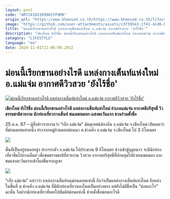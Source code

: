 ```yaml
---
layout: post
code: "ART2410310906CFP4M8"
origin_url: "https://www.khaosod.co.th/https://www.khaosod.co.th/lifestyle/travel/news_9475020"
image: "https://github.com/user-attachments/assets/c3f39543-1f41-4cd6-bad7-d75fa467b43b"
title: "ม่อนนี้เรียกขานอย่างไรดี แหล่งกางเต็นท์แห่งใหม่ อ.แม่แจ่ม อากาศดีวิวสวย 'ยังไร้ชื่อ'"
description: "เชียงใหม่ ยังไร้ชื่อ ม่อนนี้เรียกขานอย่างไรดี แหล่งกางเต็นท์แห่งใหม่ อำเภอแม่แจ่ม อากาศดีบริสุทธิ์ วิวธรรมชาติสวยงาม นทท.กางเต็นท์ ชมเมฆหมอก-แสงตะวันแรก"
category: "LIFESTYLE"
language: "en"
date: 2024-11-01T11:06:09.291Z
---
```


# ม่อนนี้เรียกขานอย่างไรดี แหล่งกางเต็นท์แห่งใหม่ อ.แม่แจ่ม อากาศดีวิวสวย 'ยังไร้ชื่อ'

[![ม่อนนี้เรียกขานอย่างไรดี แหล่งกางเต็นท์แห่งใหม่ อ.แม่แจ่ม อากาศดีวิวสวย 'ยังไร้ชื่อ'](https://www.khaosod.co.th/wpapp/uploads/2024/10/IMG_1407.jpeg "ม่อนนี้เรียกขานอย่างไรดี แหล่งกางเต็นท์แห่งใหม่ อ.แม่แจ่ม อากาศดีวิวสวย 'ยังไร้ชื่อ'")](https://www.khaosod.co.th/wpapp/uploads/2024/10/IMG_1407.jpeg)

**เชียงใหม่ ยังไร้ชื่อ ม่อนนี้เรียกขานอย่างไรดี แหล่งกางเต็นท์แห่งใหม่ อำเภอแม่แจ่ม อากาศดีบริสุทธิ์ วิวธรรมชาติสวยงาม นักท่องเที่ยวกางเต็นท์ ชมเมฆหมอก-แสงตะวันแรก ชวนร่วมตั้งชื่อ**

25 ต.ค. 67 – ผู้สื่อข่าวรายงานว่า “เป๊ก แม่แจ่ม“ มัคคุเทศน์ท้องถิ่น อ.แม่แจ่ม จ.เชียงใหม่ เปิดเผยว่า ที่ม่อนดอยแห่งหนึ่ง ห่างจากหมู่บ้านดอยม่อนนา ต.ช่างเคิ่ง อ.แม่แจ่ม จ.เชียงใหม่ ไป 3 กิโลเมตร

![](https://www.khaosod.co.th/wpapp/uploads/2024/10/IMG_1408.jpeg)

พื้นที่เป็นอยู่บนดอยสูง ห่างจากตัว อ.แม่แจ่ม ไปประมาณ 9 กิโลเมตร ช่วงเข้าสู่ฤดูหนาว จะมีนักท่องเที่ยวขี้นไปกางเต็นท์ เพื่อชมธรรมชาติที่สวยงาม วิวสวย อากาศบริสุทธิ์ที่ปกคลุมไปด้วยเมฆหมอก และชมแสงตะวันแรกเช้าโผล่ขึ้นจากภูเขา

![](https://www.khaosod.co.th/wpapp/uploads/2024/10/IMG_1405.jpeg)

“เป๊ก แม่แจ่ม” กล่าวว่า แหล่งกางเต็นท์บนม่อนดอยแห่งนี้ ถือว่าเป็นแหล่งกางเต็นท์แห่งใหม่ อีกแห่งในพื้นที่ ต.ช่างเคิ่ง อ.แม่แจ่ม ที่มีนักท่องเที่ยวหลงใหลเป็นอย่างมาก แต่ยังไม่มีชื่อเป็น “ม่อนอะไร” ฉะนั้น จึงฝากนักท่องเที่ยวที่เคยไปสัมผัสม่อนแห่งนี้ ช่วยตั้งชื่อม่อนอะไรดี